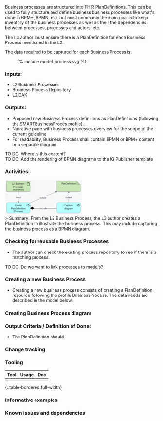 Business processes are structured into FHIR PlanDefinitions. This can be used to fully structure and define business business processes like what's done in BPM+, BPMN, etc. but most commonly the main goal is to keep inventory of the business processes as well as their the dependencies between processes, processes and actors, etc.

The L3 author must ensure there is a PlanDefinition for each Business Process mentioned in the L2. 

The data required to be captured for each Business Process is:
<figure>
  {% include model_process.svg %}
</figure>


### **Inputs:** 

* L2 Business Processes
* Business Process Repository
* L2 DAK

### **Outputs:**

* Proposed new Business Process definitions as PlanDefinitions (following the SMARTBusinessProces profile).
* Narrative page with business processes overview for the scope of the current guideline
* For readability, Business Process shall contain BPMN or BPM+ content or a separate diagram 

<div class="todo">
TO DO: Where is this content? 
</div>
<div class="todo">
TO DO: Add the rendering of BPMN diagrams to the IG Publisher template
</div>

### **Activities:**
<img src="./l3_process_process.png" style="width:50%"/>
<br clear="all"/>
> Summary: From the L2 Business Process, the L3 author creates a PlanDefinition to illustrate the business process. This may include capturing the business process as a BPMN diagram.  


### **Checking for reusable Business Processes**
* The author can check the existing process repository to see if there is a matching process. 
<div class="todo">
TO DO: Do we want to link processes to models?
</div>

### **Creating a new Business Process**
* Creating a new business process consists of creating a PlanDefinition resource following the profile BusinessProcess. The data needs are described in the model below:

### **Creating Business Process diagram**



### **Output Criteria / Definition of Done:**
* The PlanDefinition should 

### **Change tracking**


### **Tooling**

| Tool | Usage | Doc |
| --- | ---| ---| 
|  | |  |
{:.table-bordered.full-width}  

### **Informative examples**


### **Known issues and dependencies**


